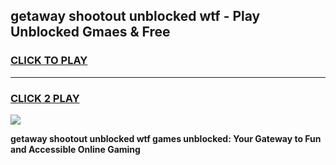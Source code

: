 
## getaway shootout unblocked wtf - Play Unblocked Gmaes & Free
<h3>
<a href="https://news.freeplayer.one?title=getaway_shootout_unblocked_wtf&ref=16F">CLICK TO PLAY</a></h3>
<hr>

<h3>
<a href="https://news.freeplayer.one?title=getaway_shootout_unblocked_wtf&ref=16F">CLICK 2 PLAY</a>
  
</h3>

<a href="https://news.freeplayer.one?title=getaway_shootout_unblocked_wtf&ref=16F/"><img src="https://clearcache.store/games.png"></a>


**getaway shootout unblocked wtf games unblocked: Your Gateway to Fun and Accessible Online Gaming**

